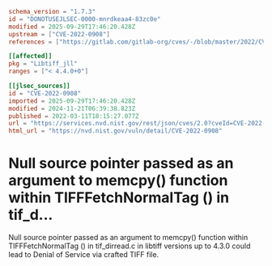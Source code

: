 ```toml
schema_version = "1.7.3"
id = "DONOTUSEJLSEC-0000-mnrdkeaa4-83zc0e"
modified = 2025-09-29T17:46:20.428Z
upstream = ["CVE-2022-0908"]
references = ["https://gitlab.com/gitlab-org/cves/-/blob/master/2022/CVE-2022-0908.json", "https://gitlab.com/libtiff/libtiff/-/commit/a95b799f65064e4ba2e2dfc206808f86faf93e85", "https://gitlab.com/libtiff/libtiff/-/issues/383", "https://lists.fedoraproject.org/archives/list/package-announce%40lists.fedoraproject.org/message/RNT2GFNRLOMKJ5KXM6JIHKBNBFDVZPD3/", "https://lists.fedoraproject.org/archives/list/package-announce%40lists.fedoraproject.org/message/ZQ4E654ZYUUUQNBKYQFXNK2CV3CPWTM2/", "https://security.gentoo.org/glsa/202210-10", "https://security.netapp.com/advisory/ntap-20220506-0002/", "https://www.debian.org/security/2022/dsa-5108", "https://gitlab.com/gitlab-org/cves/-/blob/master/2022/CVE-2022-0908.json", "https://gitlab.com/libtiff/libtiff/-/commit/a95b799f65064e4ba2e2dfc206808f86faf93e85", "https://gitlab.com/libtiff/libtiff/-/issues/383", "https://lists.fedoraproject.org/archives/list/package-announce%40lists.fedoraproject.org/message/RNT2GFNRLOMKJ5KXM6JIHKBNBFDVZPD3/", "https://lists.fedoraproject.org/archives/list/package-announce%40lists.fedoraproject.org/message/ZQ4E654ZYUUUQNBKYQFXNK2CV3CPWTM2/", "https://security.gentoo.org/glsa/202210-10", "https://security.netapp.com/advisory/ntap-20220506-0002/", "https://www.debian.org/security/2022/dsa-5108"]

[[affected]]
pkg = "Libtiff_jll"
ranges = ["< 4.4.0+0"]

[[jlsec_sources]]
id = "CVE-2022-0908"
imported = 2025-09-29T17:46:20.428Z
modified = 2024-11-21T06:39:38.823Z
published = 2022-03-11T18:15:27.077Z
url = "https://services.nvd.nist.gov/rest/json/cves/2.0?cveId=CVE-2022-0908"
html_url = "https://nvd.nist.gov/vuln/detail/CVE-2022-0908"
```

# Null source pointer passed as an argument to memcpy() function within TIFFFetchNormalTag () in tif_d...

Null source pointer passed as an argument to memcpy() function within TIFFFetchNormalTag () in tif_dirread.c in libtiff versions up to 4.3.0 could lead to Denial of Service via crafted TIFF file.

